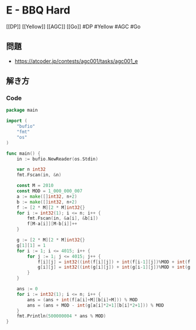 # E - BBQ Hard
[[DP]] [[Yellow]] [[AGC]] [[Go]]
#DP #Yellow #AGC #Go 

## 問題
- https://atcoder.jp/contests/agc001/tasks/agc001_e

## 解き方
### Code
```go
package main

import (
	"bufio"
	"fmt"
	"os"
)

func main() {
	in := bufio.NewReader(os.Stdin)

	var n int32
	fmt.Fscan(in, &n)

	const M = 2010
	const MOD = 1_000_000_007
	a := make([]int32, n+2)
	b := make([]int32, n+2)
	f := [2 * M][2 * M]int32{}
	for i := int32(1); i <= n; i++ {
		fmt.Fscan(in, &a[i], &b[i])
		f[M-a[i]][M-b[i]]++
	}

	g := [2 * M][2 * M]int32{}
	g[1][1] = 1
	for i := 1; i <= 4015; i++ {
		for j := 1; j <= 4015; j++ {
			f[i][j] = int32((int(f[i][j]) + int(f[i-1][j])%MOD + int(f[i][j-1])) % MOD)
			g[i][j] = int32((int(g[i][j]) + int(g[i-1][j])%MOD + int(g[i][j-1])) % MOD)
		}
	}

	ans := 0
	for i := int32(1); i <= n; i++ {
		ans = (ans + int(f[a[i]+M][b[i]+M])) % MOD
		ans = (ans + MOD - int(g[a[i]*2+1][b[i]*2+1])) % MOD
	}
	fmt.Println(500000004 * ans % MOD)
}
```